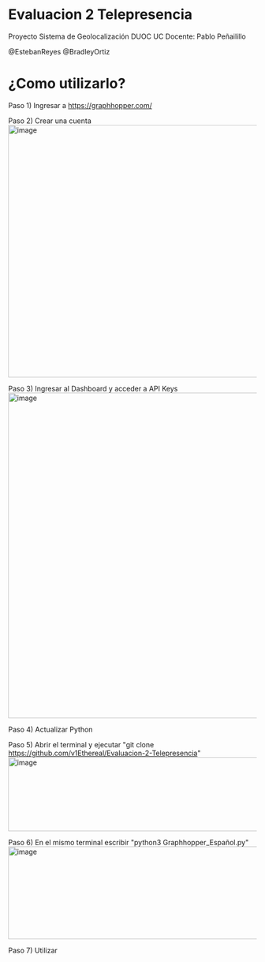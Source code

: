 # Evaluacion 2 Telepresencia
Proyecto Sistema de Geolocalización DUOC UC
Docente: Pablo Peñailillo

@EstebanReyes
@BradleyOrtiz

# ¿Como utilizarlo?

Paso 1) Ingresar a https://graphhopper.com/

Paso 2) Crear una cuenta <img width="1008" height="512" alt="image" src="https://github.com/user-attachments/assets/043d446b-9528-4dd1-9558-3893db6d17a2" />

Paso 3) Ingresar al Dashboard y acceder a API Keys <img width="1536" height="660" alt="image" src="https://github.com/user-attachments/assets/874eb0a6-62b4-486e-bc00-a6466a7a3812" />

Paso 4) Actualizar Python

Paso 5) Abrir el terminal y ejecutar "git clone https://github.com/v1Ethereal/Evaluacion-2-Telepresencia" <img width="729" height="150" alt="image" src="https://github.com/user-attachments/assets/8ad761c5-3c3b-400c-be9e-d21536d0c79e" />

Paso 6)  En el mismo terminal escribir "python3 Graphhopper_Español.py" <img width="675" height="188" alt="image" src="https://github.com/user-attachments/assets/2359e19e-11b2-4796-92f4-b2d0cf7b9933" />

Paso 7) Utilizar
